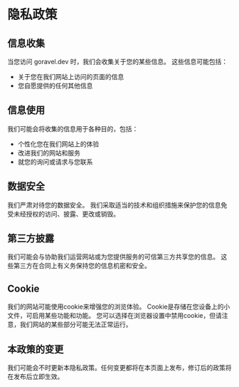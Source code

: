 # 隐私政策

## 信息收集

当您访问 goravel.dev 时，我们会收集关于您的某些信息。 这些信息可能包括：

- 关于您在我们网站上访问的页面的信息
- 您自愿提供的任何其他信息

## 信息使用

我们可能会将收集的信息用于各种目的，包括：

- 个性化您在我们网站上的体验
- 改进我们的网站和服务
- 就您的询问或请求与您联系

## 数据安全

我们严肃对待您的数据安全。 我们采取适当的技术和组织措施来保护您的信息免受未经授权的访问、披露、更改或销毁。

## 第三方披露

我们可能会与协助我们运营网站或为您提供服务的可信第三方共享您的信息。 这些第三方在合同上有义务保持您的信息机密和安全。

## Cookie

我们的网站可能使用cookie来增强您的浏览体验。 Cookie是存储在您设备上的小文件，可启用某些功能和功能。 您可以选择在浏览器设置中禁用cookie，但请注意，我们网站的某些部分可能无法正常运行。

## 本政策的变更

我们可能会不时更新本隐私政策。任何变更都将在本页面上发布，修订后的政策将在发布后立即生效。
